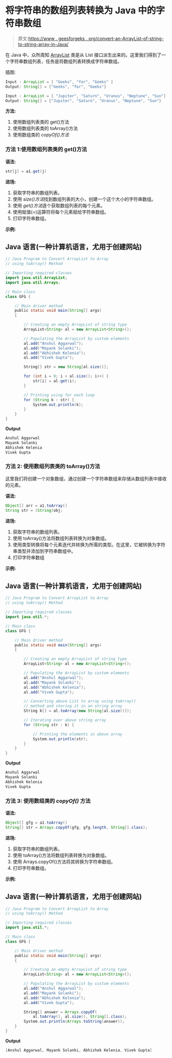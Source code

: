# 将字符串的数组列表转换为 Java 中的字符串数组

> 原文:[https://www . geesforgeks . org/convert-an-ArrayList-of-string-to-string-array-in-Java/](https://www.geeksforgeeks.org/convert-an-arraylist-of-string-to-a-string-array-in-java/)

在 Java 中，众所周知 [ArrayList](https://www.geeksforgeeks.org/arraylist-in-java/) 类是从 List 接口派生出来的。这里我们得到了一个字符串数组列表，任务是将数组列表转换成字符串数组。

插图:

```java
Input : ArrayList = [ "Geeks", "for", "Geeks" ]
Output: String[] = {"Geeks", "for", "Geeks"}
```

```java
Input : ArrayList = [ "Jupiter", "Saturn", "Uranus", "Neptune", "Sun"]
Output: String[] = {"Jupiter", "Saturn", "Uranus", "Neptune", "Sun"}
```

**方法:**

1.  使用数组列表类的 get()方法
2.  使用数组列表类的 toArray()方法
3.  使用数组类的 *copyOf()方法*

### 方法 1:使用数组列表类的 get()方法

**语法:**

```java
str[j] = a1.get(j)
```

**进场:**

1.  获取字符串的数组列表。
2.  使用 *size()方法*找到数组列表的大小，创建一个这个大小的字符串数组。
3.  使用 *get()方法*逐个获取数组列表的每个元素。
4.  使用赋值(=)运算符将每个元素赋给字符串数组。
5.  打印字符串数组。

**示例:**

## Java 语言(一种计算机语言，尤用于创建网站)

```java
// Java Program to Convert ArrayList to Array
// using toArray() Method

// Importing required classes
import java.util.ArrayList;
import java.util.Arrays;

// Main class
class GFG {

    // Main driver method
    public static void main(String[] args)
    {

        // Creating an empty ArrayList of string type
        ArrayList<String> al = new ArrayList<String>();

        // Populating the ArrayList by custom elements
        al.add("Anshul Aggarwal");
        al.add("Mayank Solanki");
        al.add("Abhishek Kelenia");
        al.add("Vivek Gupta");

        String[] str = new String[al.size()];

        for (int i = 0; i < al.size(); i++) {
            str[i] = al.get(i);
        }

        // Printing using for each loop
        for (String k : str) {
            System.out.println(k);
        }
    }
}
```

**Output**

```java
Anshul Aggarwal
Mayank Solanki
Abhishek Kelenia
Vivek Gupta
```

### **方法 2:** 使用数组列表类的 toArray()方法

这里我们将创建一个对象数组，通过创建一个字符串数组来存储从数组列表中接收的元素。

**语法:**

```java
Object[] arr = a1.toArray()
String str = (String)obj;
```

**进场:**

1.  获取字符串的数组列表。
2.  使用 toArray()方法将数组列表转换为对象数组。
3.  使用类型转换将每个元素迭代并转换为所需的类型。在这里，它被转换为字符串类型并添加到字符串数组中。
4.  打印字符串数组

**示例:**

## Java 语言(一种计算机语言，尤用于创建网站)

```java
// Java Program to Convert ArrayList to Array
// using toArray() Method

// Importing required classes
import java.util.*;

// Main class
class GFG {

    // Main driver method
    public static void main(String[] args)
    {

        // Creating an empty ArrayList of string type
        ArrayList<String> al = new ArrayList<String>();

        // Populating the ArrayList by custom elements
        al.add("Anshul Aggarwal");
        al.add("Mayank Solanki");
        al.add("Abhishek Kelenia");
        al.add("Vivek Gupta");

        // Converting above List to array using toArray()
        // method and storing it in an string array
        String k[] = al.toArray(new String[al.size()]);

        // Iterating over above string array
        for (String str : k) {

            // Printing the elements in above array
            System.out.println(str);
        }
    }
}
```

**Output**

```java
Anshul Aggarwal
Mayank Solanki
Abhishek Kelenia
Vivek Gupta
```

### **方法 3:** 使用数组类的 *copyOf()* 方法

**语法:**

```java
Object[] gfg = a1.toArray()
String[] str = Arrays.copyOf(gfg, gfg.length, String[].class);
```

**进场:**

1.  获取字符串的数组列表。
2.  使用 toArray()方法将数组列表转换为对象数组。
3.  使用 Arrays.copyOf()方法将其转换为字符串数组。
4.  打印字符串数组。

**示例:**

## Java 语言(一种计算机语言，尤用于创建网站)

```java
// Java Program to Convert ArrayList to Array
// using toArray() Method

// Importing required classes
import java.util.*;

// Main class
class GFG {

    // Main driver method
    public static void main(String[] args)
    {

        // Creating an empty ArrayList of string type
        ArrayList<String> al = new ArrayList<String>();

        // Populating the ArrayList by custom elements
        al.add("Anshul Aggarwal");
        al.add("Mayank Solanki");
        al.add("Abhishek Kelenia");
        al.add("Vivek Gupta");

        String[] answer = Arrays.copyOf(
            al.toArray(), al.size(), String[].class);
        System.out.println(Arrays.toString(answer));
    }
}
```

**Output**

```java
[Anshul Aggarwal, Mayank Solanki, Abhishek Kelenia, Vivek Gupta]
```